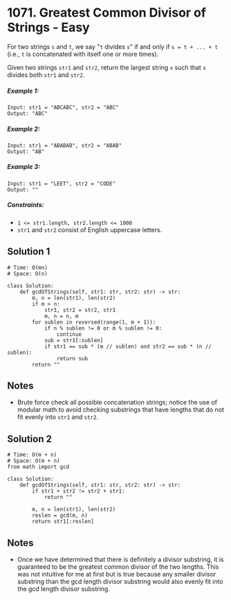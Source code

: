 # 1071. Greatest Common Divisor of Strings - Easy

For two strings `s` and `t`, we say "`t` divides `s`" if and only if `s = t + ... + t` (i.e., `t` is concatenated with itself one or more times).

Given two strings `str1` and `str2`, return the largest string `x` such that `x` divides both `str1` and `str2`.

##### Example 1:

```
Input: str1 = "ABCABC", str2 = "ABC"
Output: "ABC"
```

##### Example 2:

```
Input: str1 = "ABABAB", str2 = "ABAB"
Output: "AB"
```

##### Example 3:

```
Input: str1 = "LEET", str2 = "CODE"
Output: ""
```

##### Constraints:

- `1 <= str1.length, str2.length <= 1000`
- `str1` and `str2` consist of English uppercase letters.

## Solution 1

```
# Time: O(mn)
# Space: O(n)

class Solution:
    def gcdOfStrings(self, str1: str, str2: str) -> str:
        m, n = len(str1), len(str2)
        if m > n:
            str1, str2 = str2, str1
            m, n = n, m
        for sublen in reversed(range(1, m + 1)):
            if n % sublen != 0 or m % sublen != 0:
                continue
            sub = str1[:sublen]
            if str1 == sub * (m // sublen) and str2 == sub * (n // sublen):
                return sub
        return ""
```

## Notes
- Brute force check all possible concatenation strings; notice the use of modular math to avoid checking substrings that have lengths that do not fit evenly into `str1` and `str2`.

## Solution 2

```
# Time: O(m + n)
# Space: O(m + n)
from math import gcd

class Solution:
    def gcdOfStrings(self, str1: str, str2: str) -> str:
        if str1 + str2 != str2 + str1:
            return ""
        
        m, n = len(str1), len(str2)
        reslen = gcd(m, n)
        return str1[:reslen]
```

## Notes
- Once we have determined that there is definitely a divisor substring, it is guaranteed to be the greatest common divisor of the two lengths. This was not intuitive for me at first but is true because any smaller divisor substring than the gcd length divisor substring would also evenly fit into the gcd length divisor substring.